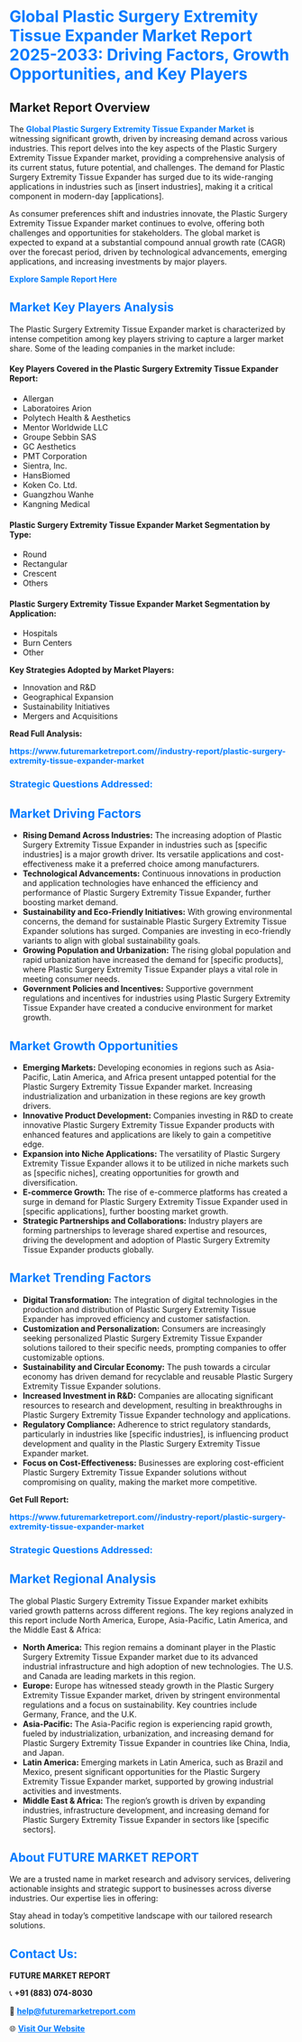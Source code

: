 <h1 style="color: #007BFF;">Global Plastic Surgery Extremity Tissue Expander Market Report 2025-2033: Driving Factors, Growth Opportunities, and Key Players</h1>

<section id="overview">
<h2>Market Report Overview</h2>
<p>The <a href="https://www.futuremarketreport.com//industry-report/plastic-surgery-extremity-tissue-expander-market" style="color: #007BFF; text-decoration: none;"><strong>Global Plastic Surgery Extremity Tissue Expander Market</strong></a> is witnessing significant growth, driven by increasing demand across various industries. This report delves into the key aspects of the Plastic Surgery Extremity Tissue Expander market, providing a comprehensive analysis of its current status, future potential, and challenges. The demand for Plastic Surgery Extremity Tissue Expander has surged due to its wide-ranging applications in industries such as [insert industries], making it a critical component in modern-day [applications].</p>
<p>As consumer preferences shift and industries innovate, the Plastic Surgery Extremity Tissue Expander market continues to evolve, offering both challenges and opportunities for stakeholders. The global market is expected to expand at a substantial compound annual growth rate (CAGR) over the forecast period, driven by technological advancements, emerging applications, and increasing investments by major players.</p>
</section>

<section id="overview">
<p><a href="https://www.futuremarketreport.com//request-sample/reportId=79876" style="color: #007BFF; text-decoration: none;"><strong>Explore Sample Report Here</strong></a></p>
</section>

<section id="key-players">
<h2 style="color: #007BFF;">Market Key Players Analysis</h2>
<p>The Plastic Surgery Extremity Tissue Expander market is characterized by intense competition among key players striving to capture a larger market share. Some of the leading companies in the market include:</p>
<h4>Key Players Covered in the Plastic Surgery Extremity Tissue Expander Report:</h4>
<ul><li>Allergan</li><li>Laboratoires Arion</li><li>Polytech Health &amp; Aesthetics</li><li>Mentor Worldwide LLC</li><li>Groupe Sebbin SAS</li><li>GC Aesthetics</li><li>PMT Corporation</li><li>Sientra, Inc.</li><li>HansBiomed</li><li>Koken Co. Ltd.</li><li>Guangzhou Wanhe</li><li>Kangning Medical</li></ul>
<h4>Plastic Surgery Extremity Tissue Expander Market Segmentation by Type:</h4>
<ul><li>Round</li><li>Rectangular</li><li>Crescent</li><li>Others</li></ul>

<h4>Plastic Surgery Extremity Tissue Expander Market Segmentation by Application:</h4>
<ul><li>Hospitals</li><li>Burn Centers</li><li>Other</li></ul>
<p><strong>Key Strategies Adopted by Market Players:</strong></p>
<ul>
<li>Innovation and R&D</li>
<li>Geographical Expansion</li>
<li>Sustainability Initiatives</li>
<li>Mergers and Acquisitions</li>
</ul>
</section>

<section>
<p><strong>Read Full Analysis: </strong></p><a href="https://www.futuremarketreport.com//industry-report/plastic-surgery-extremity-tissue-expander-market" style="color: #007BFF; text-decoration: none;"><strong>https://www.futuremarketreport.com//industry-report/plastic-surgery-extremity-tissue-expander-market</strong></a>
<h3 style="color: #007BFF;">Strategic Questions Addressed:</h3>
</section>

<section id="driving-factors">
<h2 style="color: #007BFF;">Market Driving Factors</h2>
<ul>
<li><strong>Rising Demand Across Industries:</strong> The increasing adoption of Plastic Surgery Extremity Tissue Expander in industries such as [specific industries] is a major growth driver. Its versatile applications and cost-effectiveness make it a preferred choice among manufacturers.</li>
<li><strong>Technological Advancements:</strong> Continuous innovations in production and application technologies have enhanced the efficiency and performance of Plastic Surgery Extremity Tissue Expander, further boosting market demand.</li>
<li><strong>Sustainability and Eco-Friendly Initiatives:</strong> With growing environmental concerns, the demand for sustainable Plastic Surgery Extremity Tissue Expander solutions has surged. Companies are investing in eco-friendly variants to align with global sustainability goals.</li>
<li><strong>Growing Population and Urbanization:</strong> The rising global population and rapid urbanization have increased the demand for [specific products], where Plastic Surgery Extremity Tissue Expander plays a vital role in meeting consumer needs.</li>
<li><strong>Government Policies and Incentives:</strong> Supportive government regulations and incentives for industries using Plastic Surgery Extremity Tissue Expander have created a conducive environment for market growth.</li>
</ul>
</section>

<section id="growth-opportunities">
<h2 style="color: #007BFF;">Market Growth Opportunities</h2>
<ul>
<li><strong>Emerging Markets:</strong> Developing economies in regions such as Asia-Pacific, Latin America, and Africa present untapped potential for the Plastic Surgery Extremity Tissue Expander market. Increasing industrialization and urbanization in these regions are key growth drivers.</li>
<li><strong>Innovative Product Development:</strong> Companies investing in R&D to create innovative Plastic Surgery Extremity Tissue Expander products with enhanced features and applications are likely to gain a competitive edge.</li>
<li><strong>Expansion into Niche Applications:</strong> The versatility of Plastic Surgery Extremity Tissue Expander allows it to be utilized in niche markets such as [specific niches], creating opportunities for growth and diversification.</li>
<li><strong>E-commerce Growth:</strong> The rise of e-commerce platforms has created a surge in demand for Plastic Surgery Extremity Tissue Expander used in [specific applications], further boosting market growth.</li>
<li><strong>Strategic Partnerships and Collaborations:</strong> Industry players are forming partnerships to leverage shared expertise and resources, driving the development and adoption of Plastic Surgery Extremity Tissue Expander products globally.</li>
</ul>
</section>

<section id="trending-factors">
<h2 style="color: #007BFF;">Market Trending Factors</h2>
<ul>
<li><strong>Digital Transformation:</strong> The integration of digital technologies in the production and distribution of Plastic Surgery Extremity Tissue Expander has improved efficiency and customer satisfaction.</li>
<li><strong>Customization and Personalization:</strong> Consumers are increasingly seeking personalized Plastic Surgery Extremity Tissue Expander solutions tailored to their specific needs, prompting companies to offer customizable options.</li>
<li><strong>Sustainability and Circular Economy:</strong> The push towards a circular economy has driven demand for recyclable and reusable Plastic Surgery Extremity Tissue Expander solutions.</li>
<li><strong>Increased Investment in R&D:</strong> Companies are allocating significant resources to research and development, resulting in breakthroughs in Plastic Surgery Extremity Tissue Expander technology and applications.</li>
<li><strong>Regulatory Compliance:</strong> Adherence to strict regulatory standards, particularly in industries like [specific industries], is influencing product development and quality in the Plastic Surgery Extremity Tissue Expander market.</li>
<li><strong>Focus on Cost-Effectiveness:</strong> Businesses are exploring cost-efficient Plastic Surgery Extremity Tissue Expander solutions without compromising on quality, making the market more competitive.</li>
</ul>
</section>

<section>
<p><strong>Get Full Report: </strong></p><a href="https://www.futuremarketreport.com//industry-report/plastic-surgery-extremity-tissue-expander-market" style="color: #007BFF; text-decoration: none;"><strong>https://www.futuremarketreport.com//industry-report/plastic-surgery-extremity-tissue-expander-market</strong></a>
<h3 style="color: #007BFF;">Strategic Questions Addressed:</h3>
</section>


<section id="regional-analysis">
<h2 style="color: #007BFF;">Market Regional Analysis</h2>
<p>The global Plastic Surgery Extremity Tissue Expander market exhibits varied growth patterns across different regions. The key regions analyzed in this report include North America, Europe, Asia-Pacific, Latin America, and the Middle East & Africa:</p>
<ul>
<li><strong>North America:</strong> This region remains a dominant player in the Plastic Surgery Extremity Tissue Expander market due to its advanced industrial infrastructure and high adoption of new technologies. The U.S. and Canada are leading markets in this region.</li>
<li><strong>Europe:</strong> Europe has witnessed steady growth in the Plastic Surgery Extremity Tissue Expander market, driven by stringent environmental regulations and a focus on sustainability. Key countries include Germany, France, and the U.K.</li>
<li><strong>Asia-Pacific:</strong> The Asia-Pacific region is experiencing rapid growth, fueled by industrialization, urbanization, and increasing demand for Plastic Surgery Extremity Tissue Expander in countries like China, India, and Japan.</li>
<li><strong>Latin America:</strong> Emerging markets in Latin America, such as Brazil and Mexico, present significant opportunities for the Plastic Surgery Extremity Tissue Expander market, supported by growing industrial activities and investments.</li>
<li><strong>Middle East & Africa:</strong> The region’s growth is driven by expanding industries, infrastructure development, and increasing demand for Plastic Surgery Extremity Tissue Expander in sectors like [specific sectors].</li>
</ul>
</section>

<footer>
<h2 style="color: #007BFF;">About FUTURE MARKET REPORT</h2>
<p>We are a trusted name in market research and advisory services, delivering actionable insights and strategic support to businesses across diverse industries. Our expertise lies in offering:</p>

<p>Stay ahead in today’s competitive landscape with our tailored research solutions.</p>

<h2 style="color: #007BFF;">Contact Us:</h2>
<p><strong>FUTURE MARKET REPORT</strong></p>
<p>📞 <strong>+91 (883) 074-8030</strong></p>
<p>📧 <strong><a href="mailto:help@futuremarketreport.com" style="color: #007BFF;">help@futuremarketreport.com</a></strong></p>
<p>🌐 <strong><a href="https://www.futuremarketreport.com/" style="color: #007BFF;">Visit Our Website</a></strong></p>
</footer>